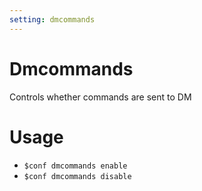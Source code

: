 ```yaml
---
setting: dmcommands
---
```


# Dmcommands

Controls whether commands are sent to DM

# Usage

- `$conf dmcommands enable`
- `$conf dmcommands disable`
